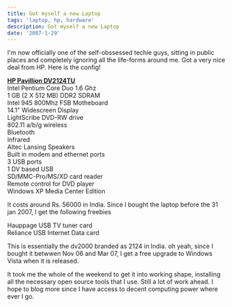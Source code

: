 ```yaml
---
title: Got myself a new Laptop
tags: 'laptop, hp, hardware'
description: Got myself a new Laptop
date: '2007-1-29'
---
```


I'm now officially one of the self-obssessed techie guys, sitting in public places and completely ignoring all the life-forms around me. Got a very nice deal from HP. Here is the config!

[**HP Pavillion DV2124TU**][0]  
Intel Pentium Core Duo 1.6 Ghz  
1 GB (2 X 512 MB) DDR2 SDRAM  
Intel 945 800Mhz FSB Motheboard  
14.1" Widescreen Display  
LightScribe DVD-RW drive  
802.11 a/b/g wireless  
Bluetooth  
Infrared  
Altec Lansing Speakers  
Built in modem and ethernet ports  
3 USB ports  
1 DV based USB  
SD/MMC-Pro/MS/XD card reader  
Remote control for DVD player  
Windows XP Media Center Edition

It costs around Rs. 56000 in India. Since I bought the laptop before the 31 jan 2007, I get the following freebies

Hauppage USB TV tuner card  
Reliance USB Internet Data card

This is essentially the dv2000 branded as 2124 in India. oh yeah, since I bought it betwwen Nov 06 and Mar 07, I get a free upgrade to Windows Vista when it is released.

It took me the whole of the weekend to get it into working shape, installing all the necessary open source tools that I use. Still a lot of work ahead. I hope to blog more since I have access to decent computing power where ever I go.



[0]: http://h10010.www1.hp.com/wwpc/in/en/ho/WF06b/1090709-1116637-1116665-1116665-1116665-12724286-78159183.html?jumpid=oc_R1002_INENC-001_HP%20Pavilion%20dv2124tu%20Notebook%20PCâŒ©=en&cc=in
